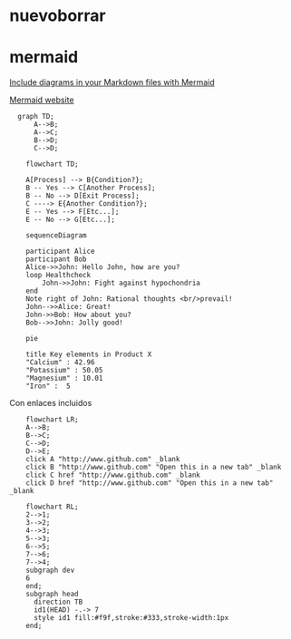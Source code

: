 # nuevoborrar

# mermaid
[Include diagrams in your Markdown files with Mermaid](https://github.blog/2022-02-14-include-diagrams-markdown-files-mermaid/)   

[Mermaid website](https://mermaid-js.github.io/mermaid/) 

```mermaid
  graph TD;
      A-->B;
      A-->C;
      B-->D;
      C-->D;
```

```mermaid
    flowchart TD;

    A[Process] --> B{Condition?};
    B -- Yes --> C[Another Process];
    B -- No --> D[Exit Process];
    C ----> E{Another Condition?};
    E -- Yes --> F[Etc...];
    E -- No --> G[Etc...];

```

```mermaid
    sequenceDiagram

    participant Alice
    participant Bob
    Alice->>John: Hello John, how are you?
    loop Healthcheck
        John->>John: Fight against hypochondria
    end
    Note right of John: Rational thoughts <br/>prevail!
    John-->>Alice: Great!
    John->>Bob: How about you?
    Bob-->>John: Jolly good!
```    

```mermaid
    pie

    title Key elements in Product X
    "Calcium" : 42.96
    "Potassium" : 50.05
    "Magnesium" : 10.01
    "Iron" :  5
```

Con enlaces incluidos

```mermaid
    flowchart LR;
    A-->B;
    B-->C;
    C-->D;
    D-->E;
    click A "http://www.github.com" _blank
    click B "http://www.github.com" "Open this in a new tab" _blank
    click C href "http://www.github.com" _blank
    click D href "http://www.github.com" "Open this in a new tab" _blank
```

```mermaid
    flowchart RL;
    2-->1;
    3-->2;
    4-->3;
    5-->3;
    6-->5;
    7-->6;
    7-->4;
    subgraph dev
    6
    end;
    subgraph head
      direction TB
      id1(HEAD) -.-> 7
      style id1 fill:#f9f,stroke:#333,stroke-width:1px
    end;
    
```
